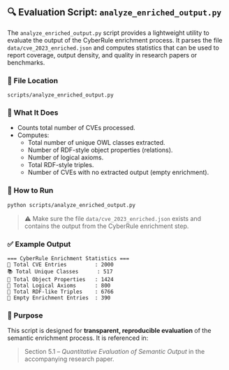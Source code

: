 
## 🔍 Evaluation Script: `analyze_enriched_output.py`

The `analyze_enriched_output.py` script provides a lightweight utility to evaluate the output of the CyberRule enrichment process. It parses the file `data/cve_2023_enriched.json` and computes statistics that can be used to report coverage, output density, and quality in research papers or benchmarks.

### 📂 File Location
```
scripts/analyze_enriched_output.py
```

### 🧪 What It Does
- Counts total number of CVEs processed.
- Computes:
  - Total number of unique OWL classes extracted.
  - Number of RDF-style object properties (relations).
  - Number of logical axioms.
  - Total RDF-style triples.
  - Number of CVEs with no extracted output (empty enrichment).

### 🏁 How to Run

```bash
python scripts/analyze_enriched_output.py
```

> ⚠️ Make sure the file `data/cve_2023_enriched.json` exists and contains the output from the CyberRule enrichment step.

### ✅ Example Output

```
=== CyberRule Enrichment Statistics ===
📄 Total CVE Entries         : 2000
📚 Total Unique Classes      : 517
🔗 Total Object Properties   : 1424
🧠 Total Logical Axioms      : 800
🔢 Total RDF-like Triples    : 6766
🚫 Empty Enrichment Entries  : 390
```

### 📘 Purpose

This script is designed for **transparent, reproducible evaluation** of the semantic enrichment process. It is referenced in:

> Section 5.1 – *Quantitative Evaluation of Semantic Output* in the accompanying research paper.

